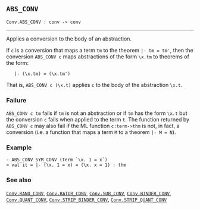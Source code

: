 ## `ABS_CONV`

``` hol4
Conv.ABS_CONV : conv -> conv
```

------------------------------------------------------------------------

Applies a conversion to the body of an abstraction.

If `c` is a conversion that maps a term `tm` to the theorem
`|- tm = tm'`, then the conversion `ABS_CONV c` maps abstractions of the
form `\x.tm` to theorems of the form:

``` hol4
   |- (\x.tm) = (\x.tm')
```

That is, `ABS_CONV c (\x.t)` applies `c` to the body of the abstraction
`\x.t`.

### Failure

`ABS_CONV c tm` fails if `tm` is not an abstraction or if `tm` has the
form `\x.t` but the conversion `c` fails when applied to the term `t`.
The function returned by `ABS_CONV c` may also fail if the ML function
`c:term->thm` is not, in fact, a conversion (i.e. a function that maps a
term `M` to a theorem `|- M = N`).

### Example

``` hol4
- ABS_CONV SYM_CONV (Term `\x. 1 = x`)
> val it = |- (\x. 1 = x) = (\x. x = 1) : thm
```

### See also

[`Conv.RAND_CONV`](#Conv.RAND_CONV),
[`Conv.RATOR_CONV`](#Conv.RATOR_CONV),
[`Conv.SUB_CONV`](#Conv.SUB_CONV),
[`Conv.BINDER_CONV`](#Conv.BINDER_CONV),
[`Conv.QUANT_CONV`](#Conv.QUANT_CONV),
[`Conv.STRIP_BINDER_CONV`](#Conv.STRIP_BINDER_CONV),
[`Conv.STRIP_QUANT_CONV`](#Conv.STRIP_QUANT_CONV)
